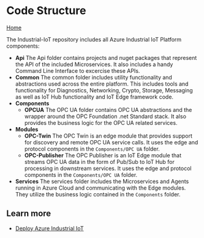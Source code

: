 # Code Structure

[Home](readme.md)

The Industrial-IoT repository includes all Azure Industrial IoT Platform components:

* **Api**
  The Api folder contains projects and nuget packages that represent the API of the included Microservices. It also includes a handy Command Line Interface to excercise these APIs.
* **Common**
  The common folder includes utility functionality and abstractions used across the entire platform. This includes tools and functionality for Diagnostics, Networking, Crypto, Storage, Messaging as well as IoT Hub functionality and IoT Edge framework code.
* **Components**
  * **OPCUA**
    The OPC UA folder contains OPC UA abstractions and the wrapper around the OPC Foundation .net Standard stack. It also provides the business logic for the OPC UA related services.
* **Modules**
  * **OPC-Twin**
    The OPC Twin is an edge module that provides support for discovery and remote OPC UA service calls. It uses the edge and protocol components in the `Components/OPC UA` folder.
  * **OPC-Publisher**
    The OPC Publisher is an IoT Edge module that streams OPC UA data in the form of Pub/Sub to IoT Hub for processing in downstream services.   It uses the edge and protocol components in the `Components/OPC UA` folder.
* **Services**
  The services folder includes the Microservices and Agents running in Azure Cloud and communicating with the Edge modules. They utilize the business logic contained in the `Components` folder.

## Learn more

* [Deploy Azure Industrial IoT](deploy/readme.md)
